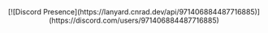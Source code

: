 <div align="center">
  [![Discord Presence](https://lanyard.cnrad.dev/api/971406884487716885)](https://discord.com/users/971406884487716885)
</div>
